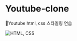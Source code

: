 # Youtube-clone
 
 📌Youtube html, css 스타일링 연습
 
 
![HTML, CSS](https://user-images.githubusercontent.com/67947887/92448939-46c74480-f1f4-11ea-890e-c4b7e347ad05.png)

